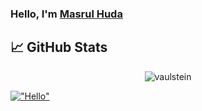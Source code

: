 ### Hello,  I'm [Masrul Huda]()




## &#x1f4c8; GitHub Stats

<p align="center"><img align="center" src="https://github-readme-stats.vercel.app/api/top-langs?username=masrul&show_icons=true&locale=en&layout=compact&theme=radical" alt="vaulstein" /></p>

 
 <!-- <p><img align="center" src="https://github-readme-streak-stats.herokuapp.com/?user=masrul&theme=radical" alt="masrul" /></p> -->
[!["Hello"](https://github-readme-stats.vercel.app/api/pin/?username=masrul&repo=GenTopo)](https://github.com/masrul/GenTopo)
 
